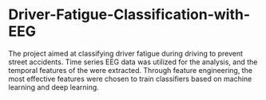 # Driver-Fatigue-Classification-with-EEG
 The project aimed at classifying driver fatigue during driving to prevent street accidents. Time series EEG data was utilized for the analysis, and the temporal features of the were extracted. Through feature engineering, the most effective features were chosen to train classifiers based on machine learning and deep learning.
